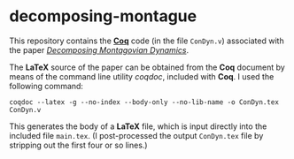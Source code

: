 # decomposing-montague #

This repository contains the [**Coq**](https://coq.inria.fr/) code (in the file `ConDyn.v`) associated with the paper [*Decomposing Montagovian Dynamics*](http://home.uchicago.edu/~gkobele/files/Kobele16DecomposingMontague.pdf).

The **LaTeX** source of the paper can be obtained from the **Coq** document by means of the command line utility *coqdoc*, included with **Coq**.  I used the following command:

`coqdoc --latex -g --no-index --body-only --no-lib-name -o ConDyn.tex ConDyn.v`

This generates the body of a **LaTeX** file, which is input directly into the included file `main.tex`.  (I post-processed the output `ConDyn.tex` file by stripping out the first four or so lines.)
